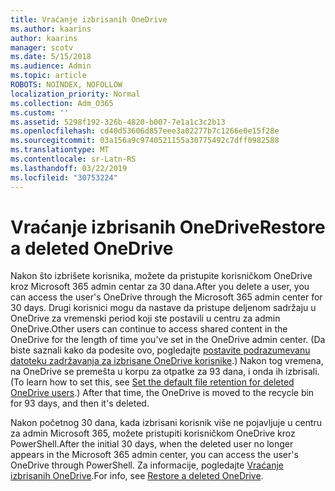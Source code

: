 ```yaml
---
title: Vraćanje izbrisanih OneDrive
ms.author: kaarins
author: kaarins
manager: scotv
ms.date: 5/15/2018
ms.audience: Admin
ms.topic: article
ROBOTS: NOINDEX, NOFOLLOW
localization_priority: Normal
ms.collection: Adm_O365
ms.custom: ''
ms.assetid: 5298f192-326b-4820-b007-7e1a1c3c2b13
ms.openlocfilehash: cd40d53606d857eee3a02277b7c1266e0e15f28e
ms.sourcegitcommit: 03a156a9c9740521155a30775492c7dff0982588
ms.translationtype: MT
ms.contentlocale: sr-Latn-RS
ms.lasthandoff: 03/22/2019
ms.locfileid: "30753224"
---
```

# <a name="restore-a-deleted-onedrive"></a><span data-ttu-id="fe4bc-102">Vraćanje izbrisanih OneDrive</span><span class="sxs-lookup"><span data-stu-id="fe4bc-102">Restore a deleted OneDrive</span></span>

<span data-ttu-id="fe4bc-103">Nakon što izbrišete korisnika, možete da pristupite korisničkom OneDrive kroz Microsoft 365 admin centar za 30 dana.</span><span class="sxs-lookup"><span data-stu-id="fe4bc-103">After you delete a user, you can access the user's OneDrive through the Microsoft 365 admin center for 30 days.</span></span> <span data-ttu-id="fe4bc-104">Drugi korisnici mogu da nastave da pristupe deljenom sadržaju u OneDrive za vremenski period koji ste postavili u centru za admin OneDrive.</span><span class="sxs-lookup"><span data-stu-id="fe4bc-104">Other users can continue to access shared content in the OneDrive for the length of time you've set in the OneDrive admin center.</span></span> <span data-ttu-id="fe4bc-105">(Da biste saznali kako da podesite ovo, pogledajte [postavite podrazumevanu datoteku zadržavanja za izbrisane OneDrive korisnike](https://go.microsoft.com/fwlink/?linkid=874267).) Nakon tog vremena, na OneDrive se premešta u korpu za otpatke za 93 dana, i onda ih izbrisali.</span><span class="sxs-lookup"><span data-stu-id="fe4bc-105">(To learn how to set this, see [Set the default file retention for deleted OneDrive users](https://go.microsoft.com/fwlink/?linkid=874267).) After that time, the OneDrive is moved to the recycle bin for 93 days, and then it's deleted.</span></span>
  
<span data-ttu-id="fe4bc-106">Nakon početnog 30 dana, kada izbrisani korisnik više ne pojavljuje u centru za admin Microsoft 365, možete pristupiti korisničkom OneDrive kroz PowerShell.</span><span class="sxs-lookup"><span data-stu-id="fe4bc-106">After the initial 30 days, when the deleted user no longer appears in the Microsoft 365 admin center, you can access the user's OneDrive through PowerShell.</span></span> <span data-ttu-id="fe4bc-107">Za informacije, pogledajte [Vraćanje izbrisanih OneDrive](https://go.microsoft.com/fwlink/?linkid=874269).</span><span class="sxs-lookup"><span data-stu-id="fe4bc-107">For info, see [Restore a deleted OneDrive](https://go.microsoft.com/fwlink/?linkid=874269).</span></span>
  

